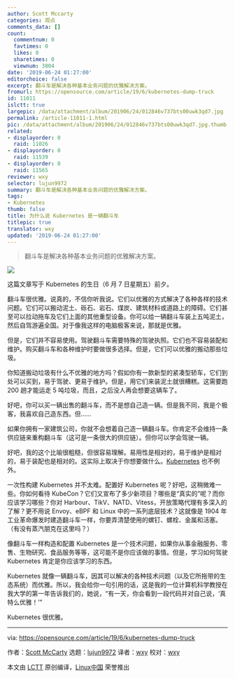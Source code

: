 ```yaml
---
author: Scott Mccarty
categories: 观点
comments_data: []
count:
  commentnum: 0
  favtimes: 0
  likes: 0
  sharetimes: 0
  viewnum: 3804
date: '2019-06-24 01:27:00'
editorchoice: false
excerpt: 翻斗车是解决各种基本业务问题的优雅解决方案。
fromurl: https://opensource.com/article/19/6/kubernetes-dump-truck
id: 11011
islctt: true
largepic: /data/attachment/album/201906/24/012846v737bts00uwk3qd7.jpg
permalink: /article-11011-1.html
pic: /data/attachment/album/201906/24/012846v737bts00uwk3qd7.jpg.thumb.jpg
related:
- displayorder: 0
  raid: 11026
- displayorder: 0
  raid: 11539
- displayorder: 0
  raid: 11565
reviewer: wxy
selector: lujun9972
summary: 翻斗车是解决各种基本业务问题的优雅解决方案。
tags:
- Kubernetes
thumb: false
title: 为什么说 Kubernetes 是一辆翻斗车
titlepic: true
translator: wxy
updated: '2019-06-24 01:27:00'
---
```



> 
> 翻斗车是解决各种基本业务问题的优雅解决方案。
> 
> 
> 


![](/data/attachment/album/201906/24/012846v737bts00uwk3qd7.jpg)


这篇文章写于 Kubernetes 的生日（6 月 7 日星期五）前夕。


翻斗车很优雅。说真的，不信你听我说。它们以优雅的方式解决了各种各样的技术问题。它们可以搬动泥土、砾石、岩石、煤炭、建筑材料或道路上的障碍。它们甚至可以拉动拖车及它们上面的其他重型设备。你可以给一辆翻斗车装上五吨泥土，然后自驾游遍全国。对于像我这样的电脑极客来说，那就是优雅。


但是，它们并不容易使用。驾驶翻斗车需要特殊的驾驶执照。它们也不容易装配和维护。购买翻斗车和各种维护时要做很多选择。但是，它们可以优雅的搬动那些垃圾。


你知道搬动垃圾有什么不优雅的地方吗？假如你有一款新型的紧凑型轿车，它们到处可以买到，易于驾驶、更易于维护。但是，用它们来装泥土就很糟糕。这需要跑 200 趟才能运走 5 吨垃圾，而且，之后没人再会想要这辆车了。


好吧，你可以买一辆出售的翻斗车，而不是想自己造一辆。但是我不同，我是个极客，我喜欢自己造东西。但……


如果你拥有一家建筑公司，你就不会想着自己造一辆翻斗车。你肯定不会维持一条供应链来重构翻斗车（这可是一条很大的供应链）。但你可以学会驾驶一辆。


好吧，我的这个比喻很粗糙，但很容易理解。易用性是相对的，易于维护是相对的，易于装配也是相对的。这实际上取决于你想要做什么。[Kubernetes](https://kubernetes.io/) 也不例外。


一次性构建 Kubernetes 并不太难。配置好 Kubernetes 呢？好吧，这稍微难一些。你如何看待 KubeCon？它们又宣布了多少新项目？哪些是“真实的”呢？而你应该学习哪些？你对 Harbour、TikV、NATD、Vitess，开放策略代理有多深入的了解？更不用说 Envoy、eBPF 和 Linux 中的一系列底层技术？这就像是 1904 年工业革命爆发时建造翻斗车一样，你要弄清楚使用的螺钉、螺栓、金属和活塞。（有没有蒸汽朋克在这里吗？）


像翻斗车一样构造和配置 Kubernetes 是一个技术问题，如果你从事金融服务、零售、生物研究、食品服务等等，这可能不是你应该做的事情。但是，学习如何驾驶 Kubernetes 肯定是你应该学习的东西。


Kubernetes 就像一辆翻斗车，因其可以解决的各种技术问题（以及它所拖带的生态系统）而优雅。所以，我会给你一句引用的话，这是我的一位计算机科学教授在我大学的第一年告诉我们的，她说，“有一天，你会看到一段代码并对自己说，‘真特么优雅！’”


Kubernetes 很优雅。




---


via: <https://opensource.com/article/19/6/kubernetes-dump-truck>


作者：[Scott McCarty](https://opensource.com/users/fatherlinux) 选题：[lujun9972](https://github.com/lujun9972) 译者：[wxy](https://github.com/wxy) 校对：[wxy](https://github.com/wxy)


本文由 [LCTT](https://github.com/LCTT/TranslateProject) 原创编译，[Linux中国](https://linux.cn/) 荣誉推出